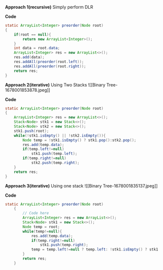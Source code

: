 **Approach 1(recursive)**
Simply perform DLR

**Code**
```java
static ArrayList<Integer> preorder(Node root)
{
	if(root == null){
		return new ArrayList<Integer>();
	}
	int data = root.data;
	ArrayList<Integer> res = new ArrayList<>();
	res.add(data);
	res.addAll(preorder(root.left));
	res.addAll(preorder(root.right));
	return res;
}
```

**Approach 2(iterative)**
Using Two Stacks
![[Binary Tree-1678001853878.jpeg]]

**Code**
```java
static ArrayList<Integer> preorder(Node root)
{
	ArrayList<Integer> res = new ArrayList<>();
	Stack<Node> stk1 = new Stack<>();
	Stack<Node> stk2 = new Stack<>();
	stk1.push(root);
	while(!stk1.isEmpty() || !stk2.isEmpty()){
		Node temp = !stk1.isEmpty() ? stk1.pop():stk2.pop();
		res.add(temp.data);
		if(temp.left!=null)
			stk1.push(temp.left);
		if(temp.right!=null)
			stk2.push(temp.right);
	}
	return res;
}
```

**Approach 3(iterative)**
Using one stack
![[Binary Tree-1678001835137.jpeg]]

**Code**
```java
static ArrayList<Integer> preorder(Node root)
    {
        // Code here
        ArrayList<Integer> res = new ArrayList<>();
        Stack<Node> stk1 = new Stack<>();
        Node temp = root;
        while(temp!=null){
            res.add(temp.data);
            if(temp.right!=null)
                stk1.push(temp.right);
            temp = temp.left!=null ? temp.left: !stk1.isEmpty() ? stk1.pop():null;
        }
        return res;
    }
```
